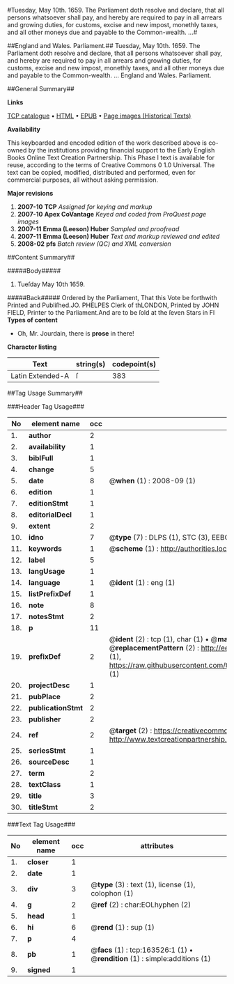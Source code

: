 #Tuesday, May 10th. 1659. The Parliament doth resolve and declare, that all persons whatsoever shall pay, and hereby are required to pay in all arrears and growing duties, for customs, excise and new impost, monethly taxes, and all other moneys due and payable to the Common-wealth. ...#

##England and Wales. Parliament.##
Tuesday, May 10th. 1659. The Parliament doth resolve and declare, that all persons whatsoever shall pay, and hereby are required to pay in all arrears and growing duties, for customs, excise and new impost, monethly taxes, and all other moneys due and payable to the Common-wealth. ...
England and Wales. Parliament.

##General Summary##

**Links**

[TCP catalogue](http://www.ota.ox.ac.uk/tcp/)  • 
[HTML](http://tei.it.ox.ac.uk/tcp/Texts-HTML/free/A83/A83342.html)  • 
[EPUB](http://tei.it.ox.ac.uk/tcp/Texts-EPUB/free/A83/A83342.epub) • 
[Page images (Historical Texts)](https://data.historicaltexts.jisc.ac.uk/view?pubId=eebo-99869901e&pageId=eebo-99869901e-163526-1)

**Availability**

This keyboarded and encoded edition of the
	       work described above is co-owned by the institutions
	       providing financial support to the Early English Books
	       Online Text Creation Partnership. This Phase I text is
	       available for reuse, according to the terms of Creative
	       Commons 0 1.0 Universal. The text can be copied,
	       modified, distributed and performed, even for
	       commercial purposes, all without asking permission.

**Major revisions**

1. __2007-10__ __TCP__ *Assigned for keying and markup*
1. __2007-10__ __Apex CoVantage__ *Keyed and coded from ProQuest page images*
1. __2007-11__ __Emma (Leeson) Huber__ *Sampled and proofread*
1. __2007-11__ __Emma (Leeson) Huber__ *Text and markup reviewed and edited*
1. __2008-02__ __pfs__ *Batch review (QC) and XML conversion*

##Content Summary##

#####Body#####

1. Tueſday May 10th 1659.

#####Back#####
Ordered by the Parliament, That this Vote be forthwith Printed and Publiſhed.JO. PHELPES Clerk of thLONDON, Printed by JOHN FIELD, Printer to the Parliament.And are to be ſold at the ſeven Stars in Fl
**Types of content**

  * Oh, Mr. Jourdain, there is **prose** in there!

**Character listing**


|Text|string(s)|codepoint(s)|
|---|---|---|
|Latin Extended-A|ſ|383|

##Tag Usage Summary##

###Header Tag Usage###

|No|element name|occ|attributes|
|---|---|---|---|
|1.|__author__|2||
|2.|__availability__|1||
|3.|__biblFull__|1||
|4.|__change__|5||
|5.|__date__|8| @__when__ (1) : 2008-09 (1)|
|6.|__edition__|1||
|7.|__editionStmt__|1||
|8.|__editorialDecl__|1||
|9.|__extent__|2||
|10.|__idno__|7| @__type__ (7) : DLPS (1), STC (3), EEBO-CITATION (1), PROQUEST (1), VID (1)|
|11.|__keywords__|1| @__scheme__ (1) : http://authorities.loc.gov/ (1)|
|12.|__label__|5||
|13.|__langUsage__|1||
|14.|__language__|1| @__ident__ (1) : eng (1)|
|15.|__listPrefixDef__|1||
|16.|__note__|8||
|17.|__notesStmt__|2||
|18.|__p__|11||
|19.|__prefixDef__|2| @__ident__ (2) : tcp (1), char (1)  •  @__matchPattern__ (2) : ([0-9\-]+):([0-9IVX]+) (1), (.+) (1)  •  @__replacementPattern__ (2) : http://eebo.chadwyck.com/downloadtiff?vid=$1&page=$2 (1), https://raw.githubusercontent.com/textcreationpartnership/Texts/master/tcpchars.xml#$1 (1)|
|20.|__projectDesc__|1||
|21.|__pubPlace__|2||
|22.|__publicationStmt__|2||
|23.|__publisher__|2||
|24.|__ref__|2| @__target__ (2) : https://creativecommons.org/publicdomain/zero/1.0/ (1), http://www.textcreationpartnership.org/docs/. (1)|
|25.|__seriesStmt__|1||
|26.|__sourceDesc__|1||
|27.|__term__|2||
|28.|__textClass__|1||
|29.|__title__|3||
|30.|__titleStmt__|2||


###Text Tag Usage###

|No|element name|occ|attributes|
|---|---|---|---|
|1.|__closer__|1||
|2.|__date__|1||
|3.|__div__|3| @__type__ (3) : text (1), license (1), colophon (1)|
|4.|__g__|2| @__ref__ (2) : char:EOLhyphen (2)|
|5.|__head__|1||
|6.|__hi__|6| @__rend__ (1) : sup (1)|
|7.|__p__|4||
|8.|__pb__|1| @__facs__ (1) : tcp:163526:1 (1)  •  @__rendition__ (1) : simple:additions (1)|
|9.|__signed__|1||
